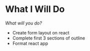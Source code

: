 # What I Will Do
*What will you do?*
- Create form layout on react
- Complete first 3 sections of outline
- Format react app
